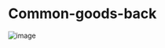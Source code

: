 # Common-goods-back
![image](https://github.com/user-attachments/assets/48a8a049-441a-42dc-91dc-9b305210a755)
